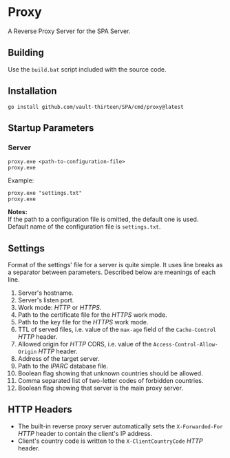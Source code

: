# Proxy

A Reverse Proxy Server for the SPA Server.

## Building
Use the `build.bat` script included with the source code.

## Installation
`go install github.com/vault-thirteen/SPA/cmd/proxy@latest`  

## Startup Parameters

### Server

`proxy.exe <path-to-configuration-file>`  
`proxy.exe`  

Example:

`proxy.exe "settings.txt"`  
`proxy.exe`  

**Notes:**  
If the path to a configuration file is omitted, the default one is used.  
Default name of the configuration file is `settings.txt`.  

## Settings

Format of the settings' file for a server is quite simple. It uses line breaks 
as a separator between parameters. Described below are meanings of each line.

1. Server's hostname.
2. Server's listen port.
3. Work mode: _HTTP_ or _HTTPS_.
4. Path to the certificate file for the _HTTPS_ work mode.
5. Path to the key file for the _HTTPS_ work mode.
6. TTL of served files, i.e. value of the `max-age` field of the
   `Cache-Control` _HTTP_ header.
7. Allowed origin for _HTTP_ CORS, i.e. value of the
   `Access-Control-Allow-Origin` _HTTP_ header.
8. Address of the target server.
9. Path to the _IPARC_ database file.
10. Boolean flag showing that unknown countries should be allowed.
11. Comma separated list of two-letter codes of forbidden countries.
12. Boolean flag showing that server is the main proxy server.

## HTTP Headers
* The built-in reverse proxy server automatically sets the `X-Forwarded-For` 
_HTTP_ header to contain the client's IP address.
* Client's country code is written to the `X-ClientCountryCode` _HTTP_ header.
